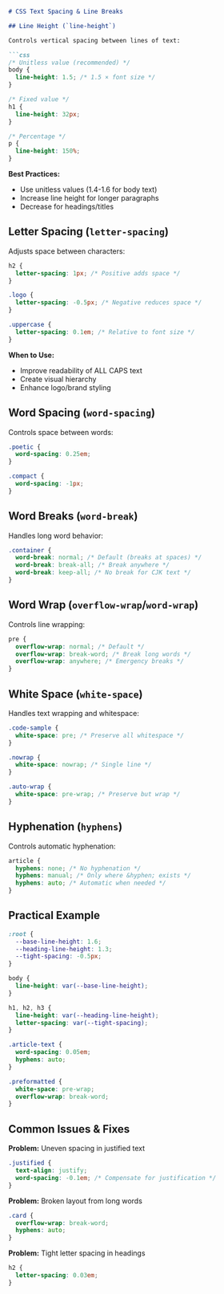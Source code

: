 
```markdown
# CSS Text Spacing & Line Breaks

## Line Height (`line-height`)

Controls vertical spacing between lines of text:

```css
/* Unitless value (recommended) */
body {
  line-height: 1.5; /* 1.5 × font size */
}

/* Fixed value */
h1 {
  line-height: 32px;
}

/* Percentage */
p {
  line-height: 150%;
}
```

**Best Practices:**
- Use unitless values (1.4-1.6 for body text)
- Increase line height for longer paragraphs
- Decrease for headings/titles

## Letter Spacing (`letter-spacing`)

Adjusts space between characters:

```css
h2 {
  letter-spacing: 1px; /* Positive adds space */
}

.logo {
  letter-spacing: -0.5px; /* Negative reduces space */
}

.uppercase {
  letter-spacing: 0.1em; /* Relative to font size */
}
```

**When to Use:**
- Improve readability of ALL CAPS text
- Create visual hierarchy
- Enhance logo/brand styling

## Word Spacing (`word-spacing`)

Controls space between words:

```css
.poetic {
  word-spacing: 0.25em;
}

.compact {
  word-spacing: -1px;
}
```

## Word Breaks (`word-break`)

Handles long word behavior:

```css
.container {
  word-break: normal; /* Default (breaks at spaces) */
  word-break: break-all; /* Break anywhere */
  word-break: keep-all; /* No break for CJK text */
}
```

## Word Wrap (`overflow-wrap`/`word-wrap`)

Controls line wrapping:

```css
pre {
  overflow-wrap: normal; /* Default */
  overflow-wrap: break-word; /* Break long words */
  overflow-wrap: anywhere; /* Emergency breaks */
}
```

## White Space (`white-space`)

Handles text wrapping and whitespace:

```css
.code-sample {
  white-space: pre; /* Preserve all whitespace */
}

.nowrap {
  white-space: nowrap; /* Single line */
}

.auto-wrap {
  white-space: pre-wrap; /* Preserve but wrap */
}
```

## Hyphenation (`hyphens`)

Controls automatic hyphenation:

```css
article {
  hyphens: none; /* No hyphenation */
  hyphens: manual; /* Only where &hyphen; exists */
  hyphens: auto; /* Automatic when needed */
}
```

## Practical Example

```css
:root {
  --base-line-height: 1.6;
  --heading-line-height: 1.3;
  --tight-spacing: -0.5px;
}

body {
  line-height: var(--base-line-height);
}

h1, h2, h3 {
  line-height: var(--heading-line-height);
  letter-spacing: var(--tight-spacing);
}

.article-text {
  word-spacing: 0.05em;
  hyphens: auto;
}

.preformatted {
  white-space: pre-wrap;
  overflow-wrap: break-word;
}
```

## Common Issues & Fixes

**Problem:** Uneven spacing in justified text
```css
.justified {
  text-align: justify;
  word-spacing: -0.1em; /* Compensate for justification */
}
```

**Problem:** Broken layout from long words
```css
.card {
  overflow-wrap: break-word;
  hyphens: auto;
}
```

**Problem:** Tight letter spacing in headings
```css
h2 {
  letter-spacing: 0.03em;
}
```